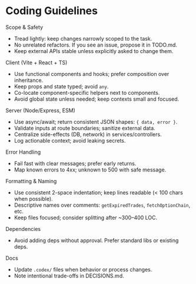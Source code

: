 # Coding Guidelines

 Scope & Safety
 - Tread lightly: keep changes narrowly scoped to the task.
 - No unrelated refactors. If you see an issue, propose it in TODO.md.
 - Keep external APIs stable unless explicitly asked to change them.

 Client (Vite + React + TS)
 - Use functional components and hooks; prefer composition over inheritance.
 - Keep props and state typed; avoid `any`.
 - Co-locate component-specific helpers next to components.
 - Avoid global state unless needed; keep contexts small and focused.

 Server (Node/Express, ESM)
 - Use async/await; return consistent JSON shapes: `{ data, error }`.
 - Validate inputs at route boundaries; sanitize external data.
 - Centralize side-effects (DB, network) in services/controllers.
 - Log actionable context; avoid leaking secrets.

 Error Handling
 - Fail fast with clear messages; prefer early returns.
 - Map known errors to 4xx; unknown to 500 with safe message.

 Formatting & Naming
 - Use consistent 2-space indentation; keep lines readable (< 100 chars when possible).
 - Descriptive names over comments: `getExpiredTrades`, `fetchOptionChain`, etc.
 - Keep files focused; consider splitting after ~300–400 LOC.

 Dependencies
 - Avoid adding deps without approval. Prefer standard libs or existing deps.

 Docs
 - Update `.codex/` files when behavior or process changes.
 - Note intentional trade-offs in DECISIONS.md.
